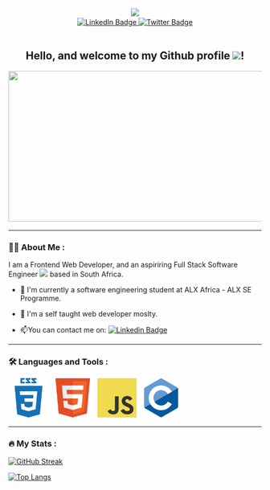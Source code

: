 <DOCTYPE html>
<html lang="en">
  <head>
  </head>
  <body>
    <section class="header">
     <!--     Header image -->
    <div id="header" align="center">
      <img src="https://media.giphy.com/media/Y4ak9Ki2GZCbJxAnJD/giphy.gif" width="300">
    </div>
    
<!--     Social Icons -->

   <div id="badges" align="center">
  <a href="https://www.linkedin.com/in/zwelinzima-paul-ncube-18aa36a5/" target="_blank">
    <img src="https://img.shields.io/badge/LinkedIn-blue?style=for-the-badge&logo=linkedin&logoColor=white" alt="LinkedIn Badge"/>
  </a>
<!--   <img src="https://img.shields.io/badge/YouTube-red?style=for-the-badge&logo=youtube&logoColor=white" alt="Youtube Badge"/> -->
     <a href="https://twitter.com/IAmPaulJrNcube" target="_blank">
  <img src="https://img.shields.io/badge/Twitter-blue?style=for-the-badge&logo=twitter&logoColor=white" alt="Twitter Badge"/>
     </a>
</div>
<!-- Views Counter -->
<div align="center">
  <img src="https://komarev.com/ghpvc/?username=Pauljnr&style=flat-square&color=blue" alt=""/>
</div> 
  </section>
  
<!-- Body Section -->
<section class="body-section">
  <h1 align="center">
  Hello, and welcome to my Github profile
  <img src="https://media.giphy.com/media/hvRJCLFzcasrR4ia7z/giphy.gif" width="30px"/>!
</h1>

  <div align="center">
  <img src="https://media.giphy.com/media/4rZA5D22301iMgrUNd/giphy.gif" width="1000" height="300"/>
</div>

---

### :man_technologist: About Me :

I am a Frontend Web Developer, and an aspiriring Full Stack Software Engineer <img src="https://media.giphy.com/media/WUlplcMpOCEmTGBtBW/giphy.gif" width="30"> based in South Africa.

- :telescope: I'm currently a software engineering student at ALX Africa - ALX SE Programme.

- :seedling: I'm a self taught web developer moslty.

- :mailbox:You can contact me on: [![Linkedin Badge](https://img.shields.io/badge/-kakbar-blue?style=flat&logo=Linkedin&logoColor=white)](https://www.linkedin.com/in/zwelinzima-paul-ncube-18aa36a5/)

---

### :hammer_and_wrench: Languages and Tools :
<div>
<!--   <img src="https://github.com/devicons/devicon/blob/master/icons/java/java-original-wordmark.svg" title="Java" alt="Java" width="40" height="40"/>&nbsp; -->
<!--   <img src="https://github.com/devicons/devicon/blob/master/icons/react/react-original-wordmark.svg" title="React" alt="React" width="40" height="40"/>&nbsp; -->
<!--   <img src="https://github.com/devicons/devicon/blob/master/icons/spring/spring-original-wordmark.svg" title="Spring" alt="Spring" width="40" height="40"/>&nbsp; -->
<!--   <img src="https://github.com/devicons/devicon/blob/master/icons/materialui/materialui-original.svg" title="Material UI" alt="Material UI" width="40" height="40"/>&nbsp; -->
<!--   <img src="https://github.com/devicons/devicon/blob/master/icons/flutter/flutter-original.svg" title="Flutter" alt="Flutter" width="40" height="40"/>&nbsp; -->
<!--   <img src="https://github.com/devicons/devicon/blob/master/icons/redux/redux-original.svg" title="Redux" alt="Redux " width="40" height="40"/>&nbsp; -->
  <img src="https://github.com/devicons/devicon/blob/master/icons/css3/css3-plain-wordmark.svg"  title="CSS3" alt="CSS" width="80" height="80"/>&nbsp;
  <img src="https://github.com/devicons/devicon/blob/master/icons/html5/html5-original.svg" title="HTML5" alt="HTML" width="80" height="80"/>&nbsp;
  <img src="https://github.com/devicons/devicon/blob/master/icons/javascript/javascript-original.svg" title="JavaScript" alt="JavaScript" width="80" height="80"/>&nbsp;
<!--   <img src="https://github.com/devicons/devicon/blob/master/icons/firebase/firebase-plain-wordmark.svg" title="Firebase" alt="Firebase" width="40" height="40"/>&nbsp; -->
<!--   <img src="https://github.com/devicons/devicon/blob/master/icons/gatsby/gatsby-original.svg" title="Gatsby"  alt="Gatsby" width="40" height="40"/>&nbsp; -->
<!--   <img src="https://github.com/devicons/devicon/blob/master/icons/mysql/mysql-original-wordmark.svg" title="MySQL"  alt="MySQL" width="40" height="40"/>&nbsp; -->
<!--   <img src="https://github.com/devicons/devicon/blob/master/icons/nodejs/nodejs-original-wordmark.svg" title="NodeJS" alt="NodeJS" width="40" height="40"/>&nbsp; -->
<!--   <img src="https://github.com/devicons/devicon/blob/master/icons/amazonwebservices/amazonwebservices-plain-wordmark.svg" title="AWS" alt="AWS" width="40" height="40"/>&nbsp; -->
<!--   <img src="https://github.com/devicons/devicon/blob/master/icons/git/git-original-wordmark.svg" title="Git" **alt="Git" width="40" height="40"/> -->
  <img src="https://github.com/devicons/devicon/blob/master/icons/c/c-original.svg" title="Git" **alt="Git" width="80" height="80"/>
</div>

---

### :fire: My Stats :

[![GitHub Streak](http://github-readme-streak-stats.herokuapp.com?user=Pauljnr&theme=dark&background=000000)](https://git.io/streak-stats)

[![Top Langs](https://github-readme-stats.vercel.app/api/top-langs/?username=Pauljnr&layout=compact&theme=vision-friendly-dark)](https://github.com/anuraghazra/github-readme-stats)
</section>
  </body>
</html>
